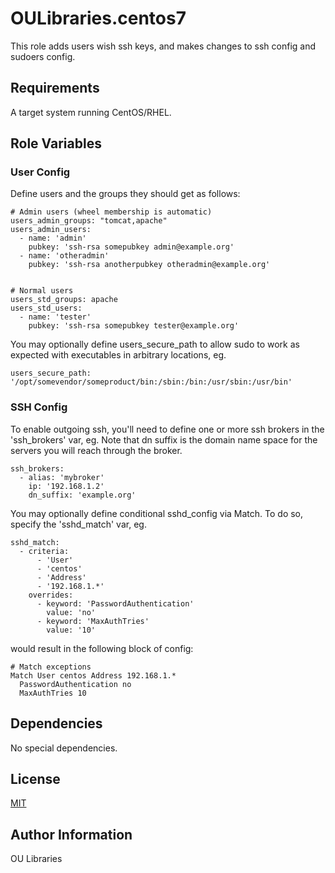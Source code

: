 OULibraries.centos7
=========

This role adds users wish ssh keys, and makes changes to ssh config and sudoers config.

Requirements
------------

A target system running CentOS/RHEL. 

Role Variables
--------------

### User Config


Define users and the groups they should get as follows:

```
# Admin users (wheel membership is automatic)
users_admin_groups: "tomcat,apache"
users_admin_users:
  - name: 'admin'
    pubkey: 'ssh-rsa somepubkey admin@example.org'
  - name: 'otheradmin'
    pubkey: 'ssh-rsa anotherpubkey otheradmin@example.org'


# Normal users 
users_std_groups: apache
users_std_users:
  - name: 'tester'
    pubkey: 'ssh-rsa somepubkey tester@example.org'
```

You may optionally define users_secure_path to allow sudo to work as expected with executables in arbitrary locations, eg.

```
users_secure_path: '/opt/somevendor/someproduct/bin:/sbin:/bin:/usr/sbin:/usr/bin'
```

### SSH Config

To enable outgoing ssh, you'll need to define one or more ssh brokers in the 'ssh_brokers' var, eg.
Note that dn suffix is the domain name space for the servers you will reach through the broker.

```
ssh_brokers:
  - alias: 'mybroker'
    ip: '192.168.1.2'
    dn_suffix: 'example.org'
```

You may optionally define conditional sshd_config via Match. To do so, specify the 'sshd_match' var, eg.

```
sshd_match:
  - criteria:
      - 'User'
      - 'centos'
      - 'Address'
      - '192.168.1.*'
    overrides:
      - keyword: 'PasswordAuthentication'
        value: 'no'
      - keyword: 'MaxAuthTries'
        value: '10'
```

would result in the following block of config:

```
# Match exceptions
Match User centos Address 192.168.1.*
  PasswordAuthentication no
  MaxAuthTries 10
```


Dependencies
------------
No special dependencies. 


License
-------

[MIT](https://github.com/OULibraries/ansible-role-users/blob/master/LICENSE)

Author Information
------------------

OU Libraries

